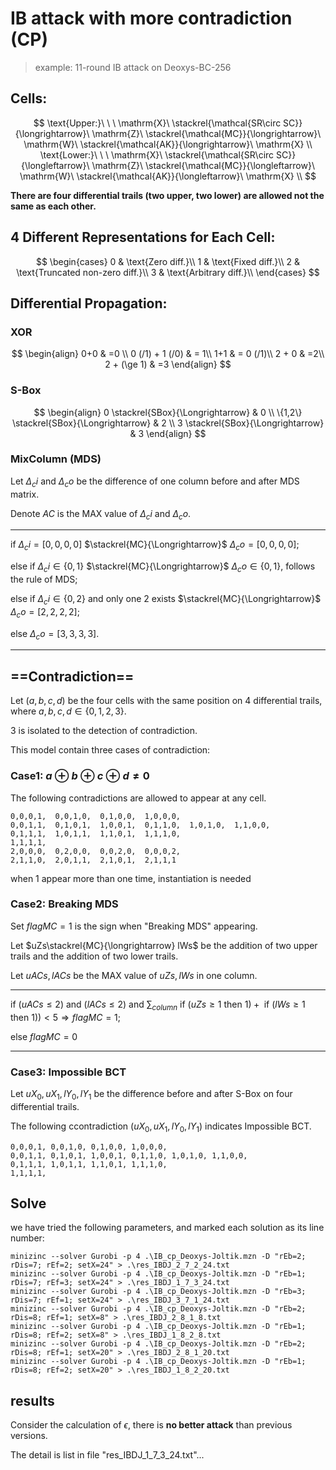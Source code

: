 # IB attack with more contradiction (CP)

> example: 11-round IB attack on Deoxys-BC-256

## Cells:

$$
\text{Upper:}\ \ \ 
\mathrm{X}\  \stackrel{\mathcal{SR\circ SC}}{\longrightarrow}\  \mathrm{Z}\  \stackrel{\mathcal{MC}}{\longrightarrow}\  \mathrm{W}\  \stackrel{\mathcal{AK}}{\longrightarrow}\  \mathrm{X} \\
\text{Lower:}\ \ \ 
\mathrm{X}\  \stackrel{\mathcal{SR\circ SC}}{\longleftarrow}\  \mathrm{Z}\  \stackrel{\mathcal{MC}}{\longleftarrow}\  \mathrm{W}\  \stackrel{\mathcal{AK}}{\longleftarrow}\  \mathrm{X} \\
$$

**There are four differential trails (two upper, two lower) are allowed not the same as each other.**

## 4 Different Representations for Each Cell:

$$
\begin{cases}
0 & \text{Zero diff.}\\
1 & \text{Fixed diff.}\\
2 & \text{Truncated non-zero diff.}\\
3 & \text{Arbitrary diff.}\\
\end{cases}
$$


## Differential Propagation:

### XOR

$$
\begin{align}
0+0 & =0 \\
0 (/1) + 1 (/0) & = 1\\
1+1 & =  0 (/1)\\
2 + 0 & =2\\
2 + (\ge 1) & =3
\end{align}
$$

### S-Box

$$
\begin{align}
0 \stackrel{SBox}{\Longrightarrow} & 0 \\
\{1,2\} \stackrel{SBox}{\Longrightarrow} & 2 \\
3 \stackrel{SBox}{\Longrightarrow} & 3
\end{align}
$$

### MixColumn (MDS)

Let $\Delta_ci$ and $\Delta_co$ be the difference of one column before and after MDS matrix.

Denote $AC$ is the MAX value of $\Delta_ci$ and $\Delta_co$.

---

if $\Delta_ci = [0,0,0,0]$ $\stackrel{MC}{\Longrightarrow}$ $\Delta_co = [0,0,0,0]$;

else if $\Delta_ci\in \{0,1\}$ $\stackrel{MC}{\Longrightarrow}$ $\Delta_co \in \{0,1\}$, follows the rule of MDS;

else if $\Delta_ci \in \{0,2\}$ and only one $2$ exists $\stackrel{MC}{\Longrightarrow}$ $\Delta_co=[2,2,2,2]$;

else $\Delta_co=[3,3,3,3]$.

---

## ==Contradiction==

Let $(a,b,c,d)$ be the four cells with the same position on 4 differential trails, where $a,b,c,d \in \{0,1,2,3\}$.

$3$ is isolated to the detection of contradiction.

This model contain three cases of contradiction:

### Case1: $a\oplus b\oplus c\oplus d\neq0$

The following contradictions are allowed to appear at any cell.

```
0,0,0,1,  0,0,1,0,  0,1,0,0,  1,0,0,0,
0,0,1,1,  0,1,0,1,  1,0,0,1,  0,1,1,0,  1,0,1,0,  1,1,0,0,
0,1,1,1,  1,0,1,1,  1,1,0,1,  1,1,1,0,
1,1,1,1,
2,0,0,0,  0,2,0,0,  0,0,2,0,  0,0,0,2,
2,1,1,0,  2,0,1,1,  2,1,0,1,  2,1,1,1
```

when $1$ appear more than one time, instantiation is needed

### Case2: Breaking MDS

Set $flagMC=1$ is the sign when "Breaking MDS" appearing.

Let $uZs\stackrel{MC}{\longrightarrow} lWs$ be the addition of two upper trails and the addition of two lower trails.

Let $uACs,lACs$ be the MAX value of $uZs, lWs$ in one column.

---

$\text{if } (uACs \le 2) \text{ and }(lACs \le 2) \text{ and } \sum_{column}{\text{ if }(uZs\ge1 \text{ then } 1) + \text{ if }(lWs\ge1 \text{ then } 1))<5} \Rightarrow flagMC=1$;

$\text{else } flagMC=0$

---

### Case3: Impossible BCT

Let $uX_0,uX_1,lY_0,lY_1$ be the difference before and after S-Box on four differential trails.

The following ccontradiction $(uX_0,uX_1,lY_0,lY_1)$  indicates Impossible BCT.

```
0,0,0,1, 0,0,1,0, 0,1,0,0, 1,0,0,0,
0,0,1,1, 0,1,0,1, 1,0,0,1, 0,1,1,0, 1,0,1,0, 1,1,0,0,
0,1,1,1, 1,0,1,1, 1,1,0,1, 1,1,1,0,
1,1,1,1,
```



## Solve

we have tried the following parameters, and marked each solution as its line number:

```
minizinc --solver Gurobi -p 4 .\IB_cp_Deoxys-Joltik.mzn -D "rEb=2; rDis=7; rEf=2; setX=24" > .\res_IBDJ_2_7_2_24.txt
minizinc --solver Gurobi -p 4 .\IB_cp_Deoxys-Joltik.mzn -D "rEb=1; rDis=7; rEf=3; setX=24" > .\res_IBDJ_1_7_3_24.txt
minizinc --solver Gurobi -p 4 .\IB_cp_Deoxys-Joltik.mzn -D "rEb=3; rDis=7; rEf=1; setX=24" > .\res_IBDJ_3_7_1_24.txt
minizinc --solver Gurobi -p 4 .\IB_cp_Deoxys-Joltik.mzn -D "rEb=2; rDis=8; rEf=1; setX=8" > .\res_IBDJ_2_8_1_8.txt
minizinc --solver Gurobi -p 4 .\IB_cp_Deoxys-Joltik.mzn -D "rEb=1; rDis=8; rEf=2; setX=8" > .\res_IBDJ_1_8_2_8.txt
minizinc --solver Gurobi -p 4 .\IB_cp_Deoxys-Joltik.mzn -D "rEb=2; rDis=8; rEf=1; setX=20" > .\res_IBDJ_2_8_1_20.txt
minizinc --solver Gurobi -p 4 .\IB_cp_Deoxys-Joltik.mzn -D "rEb=1; rDis=8; rEf=2; setX=20" > .\res_IBDJ_1_8_2_20.txt
```



## results

Consider the calculation of $\epsilon$, there is **no better attack** than previous versions.

The detail is list in file "res_IBDJ_1_7_3_24.txt"...
